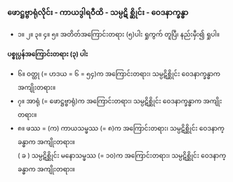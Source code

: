 ### ဖောဋ္ဌဗ္ဗာရုံလိုင်း - ကာယဒွါရဝီထိ - သမ္ပဋိ စ္ဆိုင်း - ဝေဒနာက္ခန္ဓာ

- ၁။ ၂။ ၃။ ၄။ ၅။ အတိတ်အကြောင်းတရား (၅)ပါး ရှုကွက် တူပြီ၊ နည်းမှီး၍ ရှုပါ။

**ပစ္စုပ္ပန်အကြောင်းတရား (၃) ပါး**

- ၆။ ဝတ္ထု (= ဟဒယ = ၆ = ၅၄)က အကြောင်းတရား၊ သမ္ပဋိစ္ဆိုင်း ဝေဒနာက္ခန္ဓာက အကျိုးတရား။
- ၇။ အာရုံ (= ဖောဋ္ဌဗ္ဗာရုံ)က အကြောင်းတရား၊ သမ္ပဋိစ္ဆိုင်း ဝေဒနာက္ခန္ဓာက အကျိုးတရား။
- ၈။ ဖဿ = (က) ကာယသမ္ဖဿ (= ၈)က အကြောင်းတရား၊ သမ္ပဋိစ္ဆိုင်း ဝေဒနာက္ခန္ဓာက အကျိုးတရား။ 
<br>( ခ ) သမ္ပဋိစ္ဆိုင်း မနောသမ္ဖဿ (= ၁၀)က အကြောင်းတရား၊ သမ္ပဋိစ္ဆိုင်း ဝေဒနာက္ခန္ဓာက အကျိုးတရား။
